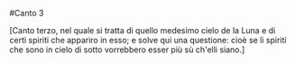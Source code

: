 #Canto 3

[Canto terzo, nel quale si tratta di quello medesimo cielo de la Luna e di certi spiriti che appariro in esso; e solve qui una questione: cioè se li spiriti che sono in cielo di sotto vorrebbero esser più sù ch'elli siano.]
